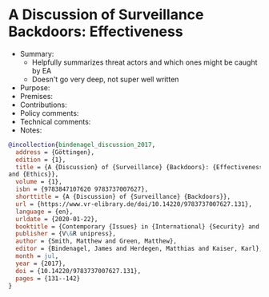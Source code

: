# A Discussion of Surveillance Backdoors: Effectiveness

- Summary:
  - Helpfully summarizes threat actors and which ones might be caught by EA
  - Doesn't go very deep, not super well written
- Purpose:
- Premises:
- Contributions:
- Policy comments:
- Technical comments:
- Notes:

```bib
@incollection{bindenagel_discussion_2017,
  address = {Göttingen},
  edition = {1},
  title = {A {Discussion} of {Surveillance} {Backdoors}: {Effectiveness}, {Collateral} {Damage},
and {Ethics}},
  volume = {1},
  isbn = {9783847107620 9783737007627},
  shorttitle = {A {Discussion} of {Surveillance} {Backdoors}},
  url = {https://www.vr-elibrary.de/doi/10.14220/9783737007627.131},
  language = {en},
  urldate = {2020-01-22},
  booktitle = {Contemporary {Issues} in {International} {Security} and {Strategic} {Studies}},
  publisher = {V\&R unipress},
  author = {Smith, Matthew and Green, Matthew},
  editor = {Bindenagel, James and Herdegen, Matthias and Kaiser, Karl},
  month = jul,
  year = {2017},
  doi = {10.14220/9783737007627.131},
  pages = {131--142}
}
```
